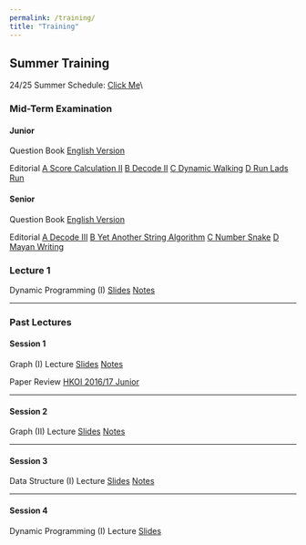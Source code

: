 ```yaml
---
permalink: /training/
title: "Training"
---
```


## Summer Training

24/25 Summer Schedule: [Click Me](/assets/files/2425training/Summer%20Schedule%20Full.pdf)\

### Mid-Term Examination

#### Junior

Question Book [English Version](/assets/files/2425training/midterm/Junior_QuestionBook.pdf)

Editorial [A Score Calculation II](/assets/files/2425training/midterm/A%20Score%20Calculation%20II.pdf) [B Decode II](/assets/files/2425training/midterm/B%20Decode%20II.pdf) [C Dynamic Walking](/assets/files/2425training/midterm/C%20Dynamic%20Walking.pdf) [D Run Lads Run](/assets/files/2425training/midterm/D%20Run%20Lads%20Run.pdf)

#### Senior

Question Book [English Version](/assets/files/2425training/midterm/Senior_QuestionBook.pdf)

Editorial [A Decode III](/assets/files/2425training/midterm/A%20Decode%20III.pdf) [B Yet Another String Algorithm](/assets/files/2425training/midterm/B%20Yet%20Another%20String%20Algorithm.pdf) [C Number Snake](/assets/files/2425training/midterm/C%20Number%20Snake.pdf) [D Mayan Writing](/assets/files/2425training/midterm/D%20Mayan%20Writing.pdf)

### Lecture 1

Dynamic Programming (I) [Slides](/assets/files/2425training/summer/dp-i.pdf) [Notes](/assets/files/2425training/summer/dp-i-note.pdf)

---

### Past Lectures

#### Session 1

Graph (I) Lecture [Slides](/assets/files/2425training/g-i.pdf) [Notes](/assets/files/2425training/g-i-notes.pdf)

Paper Review [HKOI 2016/17 Junior](/assets/files/2425training/hkoi-1617-j-review.pdf)

---

#### Session 2

Graph (II) Lecture [Slides](/assets/files/2425training/g-ii.pdf) [Notes](/assets/files/2425training/g-ii-notes.pdf)

---

#### Session 3

Data Structure (I) Lecture [Slides](/assets/files/2425training/ds-i.pdf) [Notes](/assets/files/2425training/ds-i-notes.pdf)

---

#### Session 4

Dynamic Programming (I) Lecture [Slides](/assets/files/2425training/dp-i.pdf)

